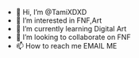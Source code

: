 - 👋 Hi, I’m @TamiXDXD
- 👀 I’m interested in FNF,Art
- 🌱 I’m currently learning Digital Art
- 💞️ I’m looking to collaborate on FNF
- 📫 How to reach me EMAIL ME

<!---
TamiXDXD/TamiXDXD is a ✨ special ✨ repository because its `README.md` (this file) appears on your GitHub profile.
You can click the Preview link to take a look at your changes.
--->
